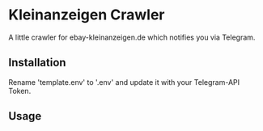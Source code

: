 # Kleinanzeigen Crawler
A little crawler for ebay-kleinanzeigen.de which notifies you via Telegram.

## Installation
Rename 'template.env' to '.env' and update it with your Telegram-API Token.

## Usage
